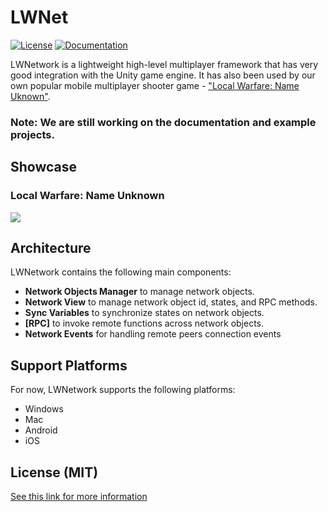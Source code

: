 # LWNet

[![License](https://img.shields.io/badge/license-MIT-green)](https://github.com/314pies/LWNework/blob/master/LICENSE)  [![Documentation](https://img.shields.io/badge/documentation-brightgreen.svg)](https://github.com/314pies/LWNework/wiki) 


LWNetwork is a lightweight high-level multiplayer framework that has very good integration with the Unity game engine. It has also been used by our own popular mobile multiplayer shooter game - ["Local Warfare: Name Uknown"](https://play.google.com/store/apps/details?id=com.BUProduct.LocalWarfarePortable). 

### Note: We are still working on the documentation and example projects. 

## Showcase

### Local Warfare: Name Unknown
[![](http://img.youtube.com/vi/rTJNELqfzIw/0.jpg)](http://www.youtube.com/watch?v=rTJNELqfzIw "")

## Architecture

LWNetwork contains the following main components:

* **Network Objects Manager** to manage network objects.
* **Network View** to manage network object id, states, and RPC methods.
* **Sync Variables** to synchronize states on network objects.
* **[RPC]** to invoke remote functions across network objects.
* **Network Events** for handling remote peers connection events 

## Support Platforms
For now, LWNetwork supports the following platforms:
* Windows
* Mac
* Android
* iOS

## License (MIT)
[See this link for more information](https://github.com/314pies/LWNework/blob/master/LICENSE)
